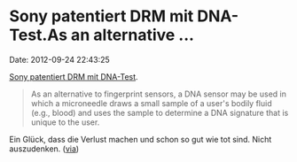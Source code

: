 Sony patentiert DRM mit DNA-Test.As an alternative \...
=======================================================

Date: 2012-09-24 22:43:25

[Sony patentiert DRM mit
DNA-Test](http://www.freepatentsonline.com/20120240223.pdf).

> As an alternative to fingerprint sensors, a DNA sensor may be used in
> which a microneedle draws a small sample of a user\'s bodily fluid
> (e.g., blood) and uses the sample to determine a DNA signature that is
> unique to the user.

Ein Glück, dass die Verlust machen und schon so gut wie tot sind. Nicht
auszudenken.
([via](http://www.playstationlifestyle.net/2012/09/20/sce-patent-plans-to-track-your-dna-finger-prints-voice-pattern-iris-face/))
